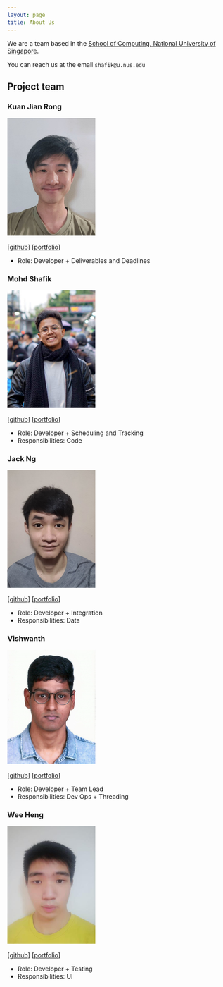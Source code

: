 ```yaml
---
layout: page
title: About Us
---
```


We are a team based in the [School of Computing, National University of Singapore](http://www.comp.nus.edu.sg).

You can reach us at the email `shafik@u.nus.edu`

## Project team

### Kuan Jian Rong

<img src="images/kuanjr.png" width="200px">

[[github](https://github.com/kuanjr)]
[[portfolio](team/kuanjr.md)]

* Role: Developer + Deliverables and Deadlines

### Mohd Shafik

<img src="images/ad-nap.png" width="200px">

[[github](https://github.com/AD-NAP/)]
[[portfolio](team/ad-nap.md)]

* Role: Developer + Scheduling and Tracking
* Responsibilities: Code

### Jack Ng

<img src="images/j4ck990.png" width="200px">

[[github](http://github.com/j4ck990)]
[[portfolio](team/j4ck990.md)]

* Role: Developer + Integration
* Responsibilities: Data

### Vishwanth

<img src="images/vishwanth2210.png" width="200px">

[[github](http://github.com/vishwanth2210)]
[[portfolio](team/vishwanth2210.md)]

* Role: Developer + Team Lead
* Responsibilities: Dev Ops + Threading

### Wee Heng

<img src="images/decaxical.png" width="200px">

[[github](http://github.com/decaxical)]
[[portfolio](team/decaxical.md)]

* Role: Developer + Testing
* Responsibilities: UI
